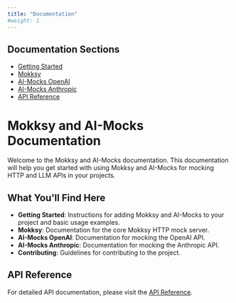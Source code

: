 ```yaml
---
title: "Documentation"
#weight: 1
---
```


## Documentation Sections

- [Getting Started](docs/getting-started/)
- [Mokksy](docs/mokksy/)
- [AI-Mocks OpenAI](docs/ai-mocks-openai/)
- [AI-Mocks Anthropic](docs/ai-mocks-anthropic/)
- [API Reference](api/)



# Mokksy and AI-Mocks Documentation

Welcome to the Mokksy and AI-Mocks documentation. This documentation will help you get started with using Mokksy and AI-Mocks for mocking HTTP and LLM APIs in your projects.

## What You'll Find Here

- **Getting Started**: Instructions for adding Mokksy and AI-Mocks to your project and basic usage examples.
- **Mokksy**: Documentation for the core Mokksy HTTP mock server.
- **AI-Mocks OpenAI**: Documentation for mocking the OpenAI API.
- **AI-Mocks Anthropic**: Documentation for mocking the Anthropic API.
- **Contributing**: Guidelines for contributing to the project.

## API Reference

For detailed API documentation, please visit the [API Reference](https://kpavlov.github.io/ai-mocks/api/).
